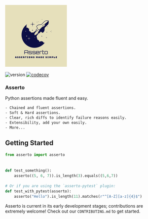 ![Asserto](.github/images/logo.png)

![version](https://img.shields.io/pypi/v/asserto?color=%2342f54b&label=asserto&style=flat-square)
[![codecov](https://codecov.io/gh/symonk/asserto/branch/main/graph/badge.svg)](https://codecov.io/gh/symonk/asserto)
### Asserto

Python assertions made fluent and easy.

    - Chained and fluent assertions.
    - Soft & Hard assertions.
    - Clear, rich diffs to identify failure reasons easily.
    - Extensibility, add your own easily.
    - More...

## Getting Started

```python
from asserto import asserto


def test_something():
    asserto((5, 6, 7)).is_length(3).equals((5,6,7))

# Or if you are using the `asserto-pytest` plugin:
def test_with_pytest(asserto):
    asserto("Hello").is_length(11).matches(r"^[A-Z][a-z]{4}$")
```

Asserto is current in its early development stages; contributions are extremely welcome!
Check out our `CONTRIBUTING.md` to get started.
